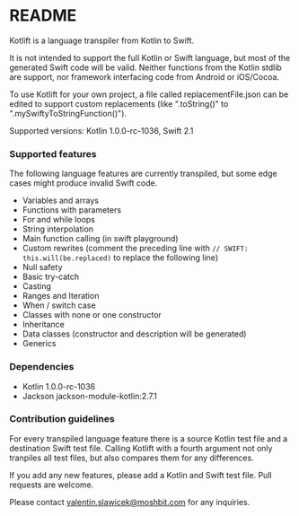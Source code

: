 # README #

Kotlift is a language transpiler from Kotlin to Swift.

It is not intended to support the full Kotlin or Swift language, but most of the generated Swift code will be valid. Neither functions from the Kotlin stdlib are support, nor framework interfacing code from Android or iOS/Cocoa.

To use Kotlift for your own project, a file called replacementFile.json can be edited to support custom replacements (like ".toString()" to ".mySwiftyToStringFunction()").

Supported versions: Kotlin 1.0.0-rc-1036, Swift 2.1

### Supported features ###

The following language features are currently transpiled, but some edge cases might produce invalid Swift code.

* Variables and arrays
* Functions with parameters
* For and while loops
* String interpolation
* Main function calling (in swift playground)
* Custom rewrites (comment the preceding line with `// SWIFT: this.will(be.replaced)` to replace the following line)
* Null safety
* Basic try-catch
* Casting
* Ranges and Iteration
* When / switch case
* Classes with none or one constructor
* Inheritance
* Data classes (constructor and description will be generated)
* Generics

### Dependencies ###

* Kotlin 1.0.0-rc-1036
* Jackson jackson-module-kotlin:2.7.1

### Contribution guidelines ###

For every transpiled language feature there is a source Kotlin test file and a destination Swift test file. Calling Kotlift with a fourth argument not only tranpiles all test files, but also compares them for any differences. 

If you add any new features, please add a Kotlin and Swift test file. Pull requests are welcome.

Please contact valentin.slawicek@moshbit.com for any inquiries.